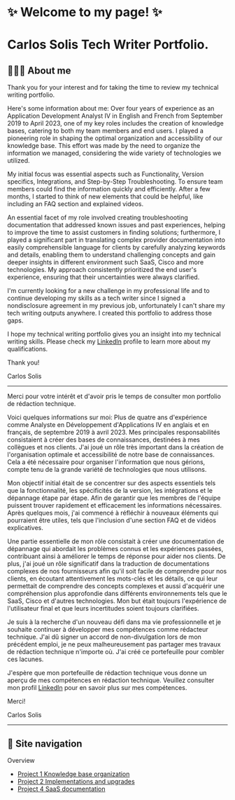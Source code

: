 # ✨ Welcome to my page! ✨

# Carlos Solis Tech Writer Portfolio.

## 👩🏻‍💻 About me
Thank you for your interest and for taking the time to review my technical writing portfolio.

Here's some information about me: Over four years of experience as an Application Development Analyst IV in English and French from September 2019 to April 2023, one of my key roles includes the creation of knowledge bases, catering to both my team members and end users. I played a pioneering role in shaping the optimal organization and accessibility of our knowledge base. This effort was made by the need to organize the information we managed, considering the wide variety of technologies we utilized.

My initial focus was essential aspects such as Functionality, Version specifics, Integrations, and Step-by-Step Troubleshooting. To ensure team members could find the information quickly and efficiently. After a few months, I started to think of new elements that could be helpful, like including an FAQ section and explained videos.

An essential facet of my role involved creating troubleshooting documentation that addressed known issues and past experiences, helping to improve the time to assist customers in finding solutions; furthermore, I played a significant part in translating complex provider documentation into easily comprehensible language for clients by carefully analyzing keywords and details, enabling them to understand challenging concepts and gain deeper insights in different environment such SaaS, Cisco and more technologies. My approach consistently prioritized the end user's experience, ensuring that their uncertainties were always clarified.

I'm currently looking for a new challenge in my professional life and to continue developing my skills as a tech writer since I signed a nondisclosure agreement in my previous job, unfortunately I can't share my tech writing outputs anywhere. I created this portfolio to address those gaps.

I hope my technical writing portfolio gives you an insight into my technical writing skills. Please check my [LinkedIn](https://www.linkedin.com/in/carlos-solis-4a5516274/) profile to learn more about my qualifications.

Thank you!

Carlos Solis

---

Merci pour votre intérêt et d'avoir pris le temps de consulter mon portfolio de rédaction technique.

Voici quelques informations sur moi: Plus de quatre ans d'expérience comme Analyste en Développement d'Applications IV en anglais et en français, de septembre 2019 à avril 2023. Mes principales responsabilités consistaient à créer des bases de connaissances, destinées à mes collègues et nos clients. J'ai joué un rôle très important dans la création de l'organisation optimale et accessibilité de notre base de connaissances. Cela a été nécessaire pour organiser l'information que nous gérions, compte tenu de la grande variété de technologies que nous utilisons.

Mon objectif initial était de se concentrer sur des aspects essentiels tels que la fonctionnalité, les spécificités de la version, les intégrations et le dépannage étape par étape. Afin de garantir que les membres de l'équipe puissent trouver rapidement et efficacement les informations nécessaires. Après quelques mois, j'ai commencé à réfléchir à nouveaux éléments qui pourraient être utiles, tels que l'inclusion d'une section FAQ et de vidéos explicatives.

Une partie essentielle de mon rôle consistait à créer une documentation de dépannage qui abordait les problèmes connus et les expériences passées, contribuant ainsi à améliorer le temps de réponse pour aider nos clients. De plus, j'ai joué un rôle significatif dans la traduction de documentations complexes de nos fournisseurs afin qu'il soit facile de comprendre pour nos clients, en écoutant attentivement les mots-clés et les détails, ce qui leur permettait de comprendre des concepts complexes et aussi d'acquérir une compréhension plus approfondie dans différents environnements tels que le SaaS, Cisco et d'autres technologies. Mon but était toujours l'expérience de l'utilisateur final et que leurs incertitudes soient toujours clarifiées.

Je suis à la recherche d'un nouveau défi dans ma vie professionnelle et je souhaite continuer à développer mes compétences comme rédacteur technique. J'ai dû signer un accord de non-divulgation lors de mon précédent emploi, je ne peux malheureusement pas partager mes travaux de rédaction technique n'importe où. J'ai créé ce portefeuille pour combler ces lacunes.

J'espère que mon portefeuille de rédaction technique vous donne un aperçu de mes compétences en rédaction technique. Veuillez consulter mon profil [LinkedIn](https://www.linkedin.com/in/carlos-solis-4a5516274/) pour en savoir plus sur mes compétences.

Merci!

Carlos Solis

---

## 📍 Site navigation

Overview

- [Project 1 Knowledge base organization](https://github.com/carlossolis2706/carlossolis2706/blob/main/Sample-1.md)
- [Project 2 Implementations and upgrades](https://github.com/carlossolis2706/carlossolis2706/blob/main/Sample-2.md)
- [Project 4 SaaS documentation](https://github.com/carlossolis2706/carlossolis2706/blob/main/Sample-3.md)
